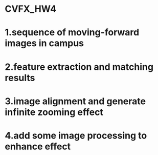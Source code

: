 # CVFX_HW4
  # 1.sequence of moving-forward images in campus
  # 2.feature extraction and matching results
  # 3.image alignment and generate infinite zooming effect
  # 4.add some image processing to enhance effect
